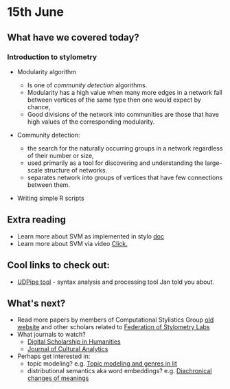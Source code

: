# 15th June
## What have we covered today?
### Introduction to stylometry
* Modularity algorithm
  * Is one of *community detection* algorithms.
  * Modularity has a high value when many more edges in a network fall between vertices of the same type then one would expect by chance,
  * Good divisions of the network into communities are those that have high values of the corresponding modularity.

* Community detection:
  * the search for the naturally occurring groups in a network regardless of their number or size,
  * used primarily as a tool for discovering and understanding the large-scale structure of networks.
  * separates network into groups of vertices that have few connections between them.
* Writing simple R scripts

## Extra reading
* Learn more about SVM as implemented in stylo [doc](https://cran.r-project.org/web/packages/e1071/e1071.pdf)
* Learn more about SVM via video [Click.](https://www.youtube.com/watch?v=v7H5ks5iDEQ)


## Cool links to check out:
* [UDPipe tool](http://lindat.mff.cuni.cz/services/udpipe/) - syntax analysis and processing tool Jan told you about.

## What's next?
* Read more papers by members of Computational Stylistics Group [old website](https://sites.google.com/site/computationalstylistics/papers-and-articles) and other scholars related to [Federation of Stylometry Labs](http://fosl.ijp.pan.pl/)
* What journals to watch?
  * [Digital Scholarship in Humanities](https://academic.oup.com/dsh)
  * [Journal of Cultural Analytics](http://culturalanalytics.org/about/)
* Perhaps get interested in:
  * topic modeling? 
  e.g. [Topic modeling and genres in lit](https://dragonfly.hypotheses.org/530)
  * distributional semantics aka word embeddings?
  e.g. [Diachronical changes of meanings](https://nlp.stanford.edu/projects/histwords/)
